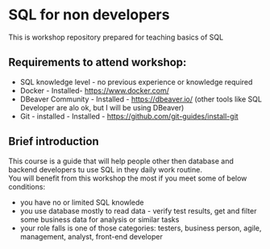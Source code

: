 # SQL for non developers
This is workshop repository prepared for teaching basics of SQL

## Requirements to attend workshop:
* SQL knowledge level - no previous experience or knowledge required
* Docker - Installed- https://www.docker.com/
* DBeaver Community - Installed - https://dbeaver.io/ (other tools like SQL Developer are alo ok, but I will be using DBeaver)
* Git - installed - Installed - https://github.com/git-guides/install-git

## Brief introduction
This course is a guide that will help people other then database and backend developers tu use SQL in they daily work routine.  
You will benefit from this workshop the most if you meet some of below conditions:
 - you have no or limited SQL knowlede
 - you use database mostly to read data - verify test results, get and filter some business data for analysis or similar tasks
 - your role falls is one of those categories: testers, business person, agile, management, analyst, front-end developer

